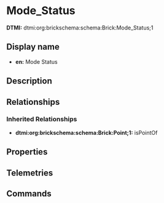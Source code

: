 # Mode_Status
**DTMI:** dtmi:org:brickschema:schema:Brick:Mode_Status;1
## Display name
- **en:** Mode Status
## Description
## Relationships
### Inherited Relationships
* **dtmi:org:brickschema:schema:Brick:Point;1:** isPointOf
## Properties
## Telemetries
## Commands
